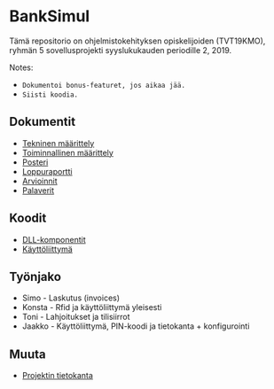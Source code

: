 # BankSimul
Tämä repositorio on ohjelmistokehityksen opiskelijoiden (TVT19KMO), ryhmän 5 sovellusprojekti syyslukukauden periodille 2, 2019.

Notes:
* `Dokumentoi bonus-featuret, jos aikaa jää.`
* `Siisti koodia.`

## Dokumentit
* [Tekninen määrittely](https://github.com/JIkaheimo/ohjelmistokehityksen-sovellusprojekti-2k19/blob/master/Tekninen%20m%C3%A4%C3%A4rittelydokumentti/Tekninen_m%C3%A4%C3%A4rittelydokumentti.docx)
* [Toiminnallinen määrittely](https://github.com/JIkaheimo/ohjelmistokehityksen-sovellusprojekti-2k19/blob/master/Toiminnallinen%20m%C3%A4%C3%A4rittelydokumentti/Toiminallinen_m%C3%A4%C3%A4rittelydokumentti.docx)
* [Posteri](https://github.com/JIkaheimo/ohjelmistokehityksen-sovellusprojekti-2k19/blob/master/Posteri/BankSimul_poster.pdf)
* [Loppuraportti](https://github.com/JIkaheimo/ohjelmistokehityksen-sovellusprojekti-2k19/blob/master/Loppuraportti/Project_closing_report_1.0.docx)
* [Arvioinnit](https://github.com/JIkaheimo/ohjelmistokehityksen-sovellusprojekti-2k19/tree/master/Loppuraportti)
* [Palaverit](https://github.com/JIkaheimo/ohjelmistokehityksen-sovellusprojekti-2k19/tree/master/Projektipalaverimuistiot)

## Koodit
* [DLL-komponentit](https://github.com/JIkaheimo/ohjelmistokehityksen-sovellusprojekti-2k19/tree/master/Qt%20C%2B%2B%20ohjelmakomponentit)
* [Käyttöliittymä](https://github.com/JIkaheimo/ohjelmistokehityksen-sovellusprojekti-2k19/tree/master/Ohjelman%20k%C3%A4ytt%C3%B6liittym%C3%A4t/Gui)

## Työnjako
* Simo - Laskutus (invoices)
* Konsta - Rfid ja käyttöliittymä yleisesti
* Toni - Lahjoitukset ja tilisiirrot
* Jaakko - Käyttöliittymä, PIN-koodi ja tietokanta + konfigurointi

## Muuta
* [Projektin tietokanta](https://github.com/JIkaheimo/ohjelmistokehityksen-sovellusprojekti-2k19/blob/master/Muu/tietokanta.mwb)
